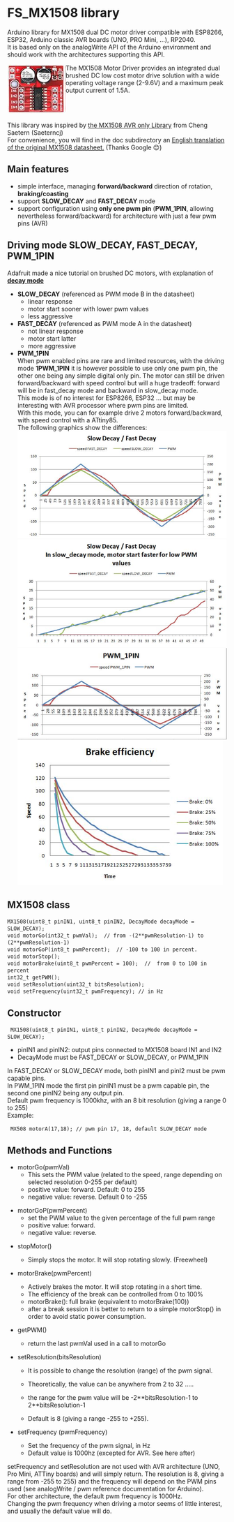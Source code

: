 # FS_MX1508 library
Arduino library for MX1508 dual DC motor driver compatible with ESP8266, ESP32, Arduino classic AVR boards (UNO, PRO Mini, ...), RP2040.  
It is based only on the analogWrite API of the Arduino environment and should work with the architectures supporting this API.  

<img src="./img/MX1508_module.JPG"   align="left"> 

The MX1508 Motor Driver provides an integrated dual brushed DC low cost motor drive solution with a wide operating voltage range (2-9.6V) and a maximum peak output current of 1.5A.   
<br clear="both">  
This library was inspired by [the MX1508 AVR only Library](https://github.com/Saeterncj/MX1508) from Cheng Saetern (Saeterncj)  
For convenience, you will find in the doc subdirectory an [English translation of the original MX1508 datasheet.](doc/mx1208_en.pdf) (Thanks Google :blush:)
## Main features

 - simple interface, managing **forward/backward** direction of rotation, **braking/coasting**
 - support **SLOW_DECAY** and **FAST_DECAY** mode
 - support configuration using **only one pwm pin** (**PWM_1PIN**, allowing nevertheless forward/backward) for architecture with just a few pwm pins (AVR)

## Driving mode SLOW_DECAY, FAST_DECAY, PWM_1PIN
Adafruit made a nice tutorial on brushed DC motors, with explanation of  [**decay mode**](https://learn.adafruit.com/improve-brushed-dc-motor-performance/current-decay-mode)
 - **SLOW_DECAY** (referenced as PWM mode B in the datasheet)
   - linear response     
    - motor start sooner with lower pwm values
    -  less aggressive 
- **FAST_DECAY** (referenced as PWM mode A in the datasheet)
   - not linear response
   - motor start latter
   - more aggressive
 - **PWM_1PIN**  
     When pwm enabled pins are rare and limited resources, with the driving mode **1PWM_1PIN** it is however possible to use only one  pwm pin, the other one being any simple digital only pin. The motor can still be driven forward/backward with speed control but will a huge tradeoff: forward will be in  fast_decay mode and backward in slow_decay mode.  
This mode is of no interest for ESP8266, ESP32 ... but may be interesting with AVR processor where pwm pins are limited.  
With this mode, you can for example drive 2 motors forward/backward, with speed control with a ATtiny85.  
   The following graphics show the differences:
![slow fast](/img/slow_fast_decay.JPG)  
![low PWM](/img/low_PWM_values.JPG)  
![PWM_1PIN](/img/PWM_1PIN.JPG)  
![brake](/img/brake.JPG)  

## MX1508 class

    MX1508(uint8_t pinIN1, uint8_t pinIN2, DecayMode decayMode = SLOW_DECAY);
    void motorGo(int32_t pwmVal);  // from -(2**pwmResolution-1) to (2**pwmResolution-1)
    void motorGoP(int8_t pwmPercent);  // -100 to 100 in percent.
    void motorStop();
    void motorBrake(uint8_t pwmPercent = 100);  //  from 0 to 100 in percent
    int32_t getPWM();
    void setResolution(uint32_t bitsResolution); 
    void setFrequency(uint32_t pwmFrequency); // in Hz
    

## Constructor
     MX1508(uint8_t pinIN1, uint8_t pinIN2, DecayMode decayMode = SLOW_DECAY);
 + pinIN1 and pinIN2: output pins  connected to MX1508 board IN1 and IN2
 + DecayMode must be FAST_DECAY or SLOW_DECAY, or PWM_1PIN

 In FAST_DECAY or SLOW_DECAY mode, both pinIN1 and pinI2 must be pwm capable pins.  
 In PWM_1PIN mode the first pin pinIN1 must be a pwm capable pin, the second one pinIN2 being any output pin.  
 Default pwm frequency is 1000khz, with an 8 bit resolution (giving a range 0 to 255)   
 Example:  

     MX508 motorA(17,18); // pwm pin 17, 18, default SLOW_DECAY mode

 
## Methods and Functions
  + motorGo(pwmVal)
    - This sets the PWM value (related to the speed, range depending on selected resolution 0-255 per default)
    - positive value: forward.  Default: 0 to 255
    - negative value: reverse. Default  0 to -255
   - motorGoP(pwmPercent)
       - set the PWM value to the given percentage of the full pwm range
       - positive value: forward. 
      - negative value: reverse.
  + stopMotor()
    - Simply stops the motor. It will stop rotating slowly. (Freewheel)
  +  motorBrake(pwmPercent)
     -  Actively brakes the motor.  It will stop rotating in a short time.
     - The efficiency of the break can be controlled from 0 to 100%
     - motorBrake(): full brake (equivalent to motorBrake(100))
     -  after a break session it is better to return to a simple motorStop() in order to avoid static power  consumption.
     
 + getPWM()
     - return the last pwmVal used in a call to motorGo
  + setResolution(bitsResolution)
    - It is possible to change the resolution (range) of the pwm signal.
    - Theoretically, the value can be anywhere from 2 to 32 .....

    - the range for the pwm value will be -2\**bitsResolution-1 to 2**bitsResolution-1
     -  Default is 8  (giving a range -255 to +255).
   + setFrequency (pwmFrequency)
      -  Set the frequency of the pwm signal, in Hz
      -  Default value is 1000hz (excepted for AVR. See here after)
    
setFrequency and setResolution are not used with AVR architecture (UNO, Pro Mini, ATTiny boards) and will simply return. The resolution is 8, giving a range from -255 to 255) and the frequency will depend on the PWM pins used (see analogWrite / pwm reference documentation for Arduino).  
For other architecture, the default pwm frequency is 1000Hz.  
Changing the pwm frequency when driving a motor seems of little interest, and usually the default value will do.  







